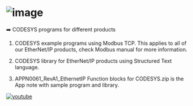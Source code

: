 #  ![image](https://github.com/user-attachments/assets/24ea3315-8733-457b-b579-3fb9f229bc2b)

➡️ CODESYS programs for different products

1. CODESYS example programs using Modbus TCP. This applies to all of our EtherNet/IP products, check Modbus manual for more information. 

2. CODESYS library for EtherNet/IP products using Structured Text language.

3. APPN0061_RevA1_EthernetIP Function blocks for CODESYS.zip is the App note with sample program and library.

   
 <a target="_blank" href="https://www.youtube.com/@Applied-motion" style="display: inline-block;"><img src="[https://img.shields.io/badge/youtube-logo?style=for-the-badge&logo=youtube&logoColor=white&color=%23cc0000](https://www.youtube.com/watch?v=AJ5lRY3rzUo&list=PLA1J90-MlwYe_7ezgWlgshdCeob6Go83Z)" alt="youtube" /></a></p>
